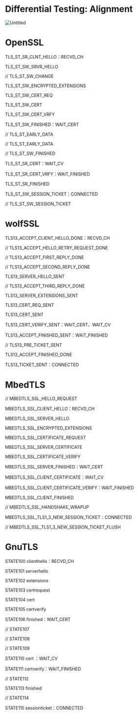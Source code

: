# Differential Testing: Alignment

![Untitled](Untitled.png)

# OpenSSL

TLS_ST_SR_CLNT_HELLO：RECVD_CH

TLS_ST_SW_SRVR_HELLO

// TLS_ST_SW_CHANGE

TLS_ST_SW_ENCRYPTED_EXTENSIONS

TLS_ST_SW_CERT_REQ

TLS_ST_SW_CERT

TLS_ST_SW_CERT_VRFY

TLS_ST_SW_FINISHED：WAIT_CERT

// TLS_ST_EARLY_DATA

// TLS_ST_EARLY_DATA

// TLS_ST_SW_FINISHED

TLS_ST_SR_CERT：WAIT_CV

TLS_ST_SR_CERT_VRFY：WAIT_FINISHED

TLS_ST_SR_FINISHED

TLS_ST_SW_SESSION_TICKET：CONNECTED

// TLS_ST_SW_SESSION_TICKET

# wolfSSL

TLS13_ACCEPT_CLIENT_HELLO_DONE：RECVD_CH

// TLS13_ACCEPT_HELLO_RETRY_REQUEST_DONE

// TLS13_ACCEPT_FIRST_REPLY_DONE

// TLS13_ACCEPT_SECOND_REPLY_DONE

TLS13_SERVER_HELLO_SENT

// TLS13_ACCEPT_THIRD_REPLY_DONE

TLS13_SERVER_EXTENSIONS_SENT

TLS13_CERT_REQ_SENT

TLS13_CERT_SENT

TLS13_CERT_VERIFY_SENT：WAIT_CERT、WAIT_CV

TLS13_ACCEPT_FINISHED_SENT：WAIT_FINISHED

// TLS13_PRE_TICKET_SENT

TLS13_ACCEPT_FINISHED_DONE

TLS13_TICKET_SENT：CONNECTED

# MbedTLS

// MBEDTLS_SSL_HELLO_REQUEST

MBEDTLS_SSL_CLIENT_HELLO：RECVD_CH

MBEDTLS_SSL_SERVER_HELLO

MBEDTLS_SSL_ENCRYPTED_EXTENSIONS

MBEDTLS_SSL_CERTIFICATE_REQUEST

MBEDTLS_SSL_SERVER_CERTIFICATE

MBEDTLS_SSL_CERTIFICATE_VERIFY

MBEDTLS_SSL_SERVER_FINISHED：WAIT_CERT

MBEDTLS_SSL_CLIENT_CERTIFICATE：WAIT_CV

MBEDTLS_SSL_CLIENT_CERTIFICATE_VERIFY：WAIT_FINISHED

MBEDTLS_SSL_CLIENT_FINISHED

// MBEDTLS_SSL_HANDSHAKE_WRAPUP

MBEDTLS_SSL_TLS1_3_NEW_SESSION_TICKET：CONNECTED

// MBEDTLS_SSL_TLS1_3_NEW_SESSION_TICKET_FLUSH

# GnuTLS

STATE100 clienthello：RECVD_CH

STATE101 serverhello

STATE102 extensions

STATE103 certrequest

STATE104 cert

STATE105 certverify

STATE106 finished：WAIT_CERT

// STATE107

// STATE108

// STATE109

STATE110 cert ：WAIT_CV

STATE111 certverify：WAIT_FINISHED

// STATE112

STATE113 finished

// STATE114

STATE115 sessionticket：CONNECTED